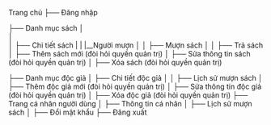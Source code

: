 Trang chủ
├── Đăng nhập

├── Danh mục sách
│   
│   
│   ├── Chi tiết sách
|   |   |__Người mượn
│   │   ├── Mượn sách
│   │   ├── Trả sách
│   ├── Thêm sách mới (đòi hỏi quyền quản trị)
│   ├── Sửa thông tin sách (đòi hỏi quyền quản trị)
│   ├── Xóa sách (đòi hỏi quyền quản trị)

├── Danh mục độc giả
│   ├── Chi tiết độc giả
│   │   ├── Lịch sử mượn sách
│   ├── Thêm độc giả mới (đòi hỏi quyền quản trị)
│   ├── Sửa thông tin độc giả (đòi hỏi quyền quản trị)
│   ├── Xóa độc giả (đòi hỏi quyền quản trị)
├── Trang cá nhân người dùng
│   ├── Thông tin cá nhân
│   ├── Lịch sử mượn sách
│   ├── Đổi mật khẩu
├── Đăng xuất
